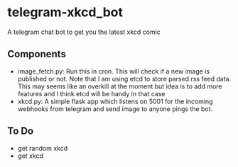 # telegram-xkcd_bot
A telegram chat bot to get you the latest xkcd comic

Components
----------
* image_fetch.py: Run this in cron. This will check if a new image is published or not. Note that I am using etcd to store parsed rss feed data. This may seems like an overkill at the moment but idea is to add more features and I think etcd will be handy in that case
* xkcd.py: A simple flask app which listens on 5001 for the incoming webhooks from telegram and send image to anyone pings the bot.

To Do
------
* get random xkcd
* get <number> xkcd
